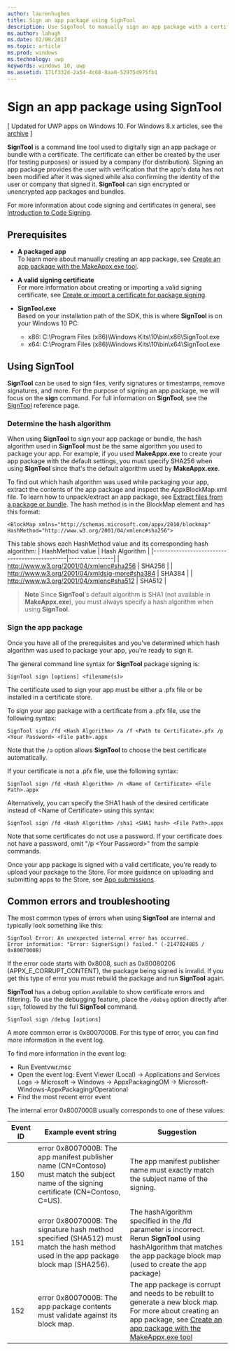 ---author: laurenhughes
title: Sign an app package using SignTool
description: Use SignTool to manually sign an app package with a certificate.
ms.author: lahugh
ms.date: 02/08/2017
ms.topic: article
ms.prod: windows
ms.technology: uwp
keywords: windows 10, uwp
ms.assetid: 171f332d-2a54-4c68-8aa0-52975d975fb1
---# Sign an app package using SignTool\[ Updated for UWP apps on Windows 10. For Windows 8.x articles, see the [archive](http://go.microsoft.com/fwlink/p/?linkid=619132) \]**SignTool** is a command line tool used to digitally sign an app package or bundle with a certificate. The certificate can either be created by the user (for testing purposes) or issued by a company (for distribution). Signing an app package provides the user with verification that the app's data has not been modified after it was signed while also confirming the identity of the user or company that signed it. **SignTool** can sign encrypted or unencrypted app packages and bundles.For more information about code signing and certificates in general, see [Introduction to Code Signing](https://msdn.microsoft.com/library/windows/desktop/aa380259.aspx#introduction_to_code_signing).## Prerequisites- **A packaged app**      To learn more about manually creating an app package, see [Create an app package with the MakeAppx.exe tool](https://msdn.microsoft.com/windows/uwp/packaging/create-app-package-with-makeappx-tool). - **A valid signing certificate**      For more information about creating or importing a valid signing certificate, see [Create or import a certificate for package signing](https://msdn.microsoft.com/windows/uwp/packaging/create-certificate-package-signing).- **SignTool.exe**      Based on your installation path of the SDK, this is where **SignTool** is on your Windows 10 PC:    - x86: C:\Program Files (x86)\Windows Kits\10\bin\x86\SignTool.exe    - x64: C:\Program Files (x86)\Windows Kits\10\bin\x64\SignTool.exe## Using SignTool**SignTool** can be used to sign files, verify signatures or timestamps, remove signatures, and more. For the purpose of signing an app package, we will focus on the **sign** command. For full information on **SignTool**, see the [SignTool](https://msdn.microsoft.com/library/windows/desktop/aa387764.aspx) reference page. ### Determine the hash algorithmWhen using **SignTool** to sign your app package or bundle, the hash algorithm used in **SignTool** must be the same algorithm you used to package your app. For example, if you used **MakeAppx.exe** to create your app package with the default settings, you must specify SHA256 when using **SignTool** since that's the default algorithm used by **MakeAppx.exe**.To find out which hash algorithm was used while packaging your app, extract the contents of the app package and inspect the AppxBlockMap.xml file. To learn how to unpack/extract an app package, see [Extract files from a package or bundle](https://msdn.microsoft.com/windows/uwp/packaging/create-app-package-with-makeappx-tool#extract-files-from-a-package-or-bundle). The hash method is in the BlockMap element and has this format:```<BlockMap xmlns="http://schemas.microsoft.com/appx/2010/blockmap" HashMethod="http://www.w3.org/2001/04/xmlenc#sha256">```This table shows each HashMethod value and its corresponding hash algorithm:| HashMethod value                              | Hash Algorithm ||-----------------------------------------------|----------------|| http://www.w3.org/2001/04/xmlenc#sha256       | SHA256         || http://www.w3.org/2001/04/xmldsig-more#sha384 | SHA384         || http://www.w3.org/2001/04/xmlenc#sha512       | SHA512         |> **Note** Since **SignTool**'s default algorithm is SHA1 (not available in **MakeAppx.exe**), you must always specify a hash algorithm when using **SignTool**.### Sign the app packageOnce you have all of the prerequisites and you've determined which hash algorithm was used to package your app, you're ready to sign it. The general command line syntax for **SignTool** package signing is:```SignTool sign [options] <filename(s)>```The certificate used to sign your app must be either a .pfx file or be installed in a certificate store.To sign your app package with a certificate from a .pfx file, use the following syntax:```SignTool sign /fd <Hash Algorithm> /a /f <Path to Certificate>.pfx /p <Your Password> <File path>.appx```Note that the `/a` option allows **SignTool** to choose the best certificate automatically.If your certificate is not a .pfx file, use the following syntax:```SignTool sign /fd <Hash Algorithm> /n <Name of Certificate> <File Path>.appx```Alternatively, you can specify the SHA1 hash of the desired certificate instead of &lt;Name of Certificate&gt; using this syntax:```SignTool sign /fd <Hash Algorithm> /sha1 <SHA1 hash> <File Path>.appx```Note that some certificates do not use a password. If your certificate does not have a password, omit "/p &lt;Your Password&gt;" from the sample commands.Once your app package is signed with a valid certificate, you're ready to upload your package to the Store. For more guidance on uploading and submitting apps to the Store, see [App submissions](https://msdn.microsoft.com/windows/uwp/publish/app-submissions).## Common errors and troubleshootingThe most common types of errors when using **SignTool** are internal and typically look something like this:```SignTool Error: An unexpected internal error has occurred.Error information: "Error: SignerSign() failed." (-2147024885 / 0x8007000B) ```If the error code starts with 0x8008, such as 0x80080206 (APPX_E_CORRUPT_CONTENT), the package being signed is invalid. If you get this type of error you must rebuild the package and run **SignTool** again.**SignTool** has a debug option available to show certificate errors and filtering. To use the debugging feature, place the `/debug` option directly after `sign`, followed by the full **SignTool** command.```SignTool sign /debug [options]``` A more common error is 0x8007000B. For this type of error, you can find more information in the event log. To find more information in the event log:- Run Eventvwr.msc- Open the event log: Event Viewer (Local) -> Applications and Services Logs -> Microsoft -> Windows -> AppxPackagingOM -> Microsoft-Windows-AppxPackaging/Operational- Find the most recent error eventThe internal error 0x8007000B usually corresponds to one of these values:| **Event ID** | **Example event string** | **Suggestion** ||--------------|--------------------------|----------------|| 150          | error 0x8007000B: The app manifest publisher name (CN=Contoso) must match the subject name of the signing certificate (CN=Contoso, C=US). | The app manifest publisher name must exactly match the subject name of the signing.               || 151          | error 0x8007000B: The signature hash method specified (SHA512) must match the hash method used in the app package block map (SHA256).     | The hashAlgorithm specified in the /fd parameter is incorrect. Rerun **SignTool** using hashAlgorithm that matches the app package block map (used to create the app package)  || 152          | error 0x8007000B: The app package contents must validate against its block map.                                                           | The app package is corrupt and needs to be rebuilt to generate a new block map. For more about creating an app package, see [Create an app package with the MakeAppx.exe tool](https://msdn.microsoft.com/windows/uwp/packaging/create-app-package-with-makeappx-tool) |